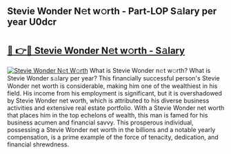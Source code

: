 ## Stevie Wonder N𝚎t w𝚘rth - Part-LOP S𝚊lary per year U0dcr

# <h2><a href="http://gc3ci8.nevu.top/?p=Stevie+Wonder">🔗 👉🔴 Stevie Wonder N𝚎t w𝚘rth - S𝚊lary</a></h2>

[![Stevie Wonder N𝚎t W𝚘rth](https://i.imgur.com/Oavwk0R.jpeg)](http://gc3ci8.nevu.top/?p=Stevie+Wonder)
What is Stevie Wonder n𝚎t w𝚘rth? What is Stevie Wonder s𝚊lary per year?
This financially successful person's Stevie Wonder net worth is considerable, making him one of the wealthiest in his field. His income from his employment is significant, but it is overshadowed by Stevie Wonder net worth, which is attributed to his diverse business activities and extensive real estate portfolio. With a Stevie Wonder net worth that places him in the top echelons of wealth, this man is famed for his business acumen and financial savvy. This prosperous individual, possessing a Stevie Wonder net worth in the billions and a notable yearly compensation, is a prime example of the force of tenacity, dedication, and financial shrewdness.
